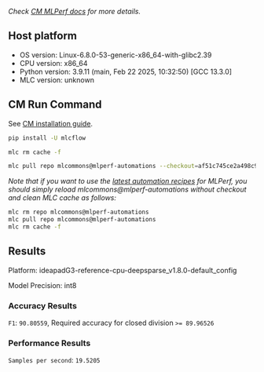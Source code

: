 *Check [CM MLPerf docs](https://docs.mlcommons.org/inference) for more details.*

## Host platform

* OS version: Linux-6.8.0-53-generic-x86_64-with-glibc2.39
* CPU version: x86_64
* Python version: 3.9.11 (main, Feb 22 2025, 10:32:50) 
[GCC 13.3.0]
* MLC version: unknown

## CM Run Command

See [CM installation guide](https://docs.mlcommons.org/inference/install/).

```bash
pip install -U mlcflow

mlc rm cache -f

mlc pull repo mlcommons@mlperf-automations --checkout=af51c745ce2a498c95423591e173cc693e60ecba


```
*Note that if you want to use the [latest automation recipes](https://docs.mlcommons.org/inference) for MLPerf,
 you should simply reload mlcommons@mlperf-automations without checkout and clean MLC cache as follows:*

```bash
mlc rm repo mlcommons@mlperf-automations
mlc pull repo mlcommons@mlperf-automations
mlc rm cache -f

```

## Results

Platform: ideapadG3-reference-cpu-deepsparse_v1.8.0-default_config

Model Precision: int8

### Accuracy Results 
`F1`: `90.80559`, Required accuracy for closed division `>= 89.96526`

### Performance Results 
`Samples per second`: `19.5205`
